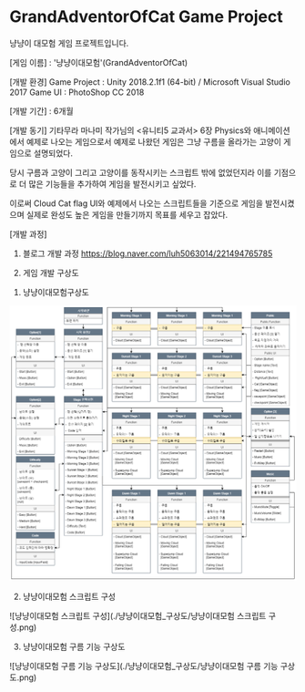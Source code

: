 # GrandAdventorOfCat Game Project
냥냥이 대모험 게임 프로젝트입니다.

[게임 이름] : '냥냥이대모험'(GrandAdventorOfCat)

[개발 환경]
Game Project : Unity 2018.2.1f1 (64-bit) / Microsoft Visual Studio 2017
Game UI : PhotoShop CC 2018

[개발 기간] : 6개월

[개발 동기]
기타무라 마나미 작가님의 <유니티5 교과서>
6장 Physics와 애니메이션에서 예제로 나오는 게임으로서
예제로 나왔던 게임은 그냥 구름을 올라가는 고양이 게임으로 설명되었다.

당시 구름과 고양이 그리고 고양이를 동작시키는 스크립트 밖에 없었던지라 
이를 기점으로 더 많은 기능들을 추가하여 게임을 발전시키고 싶었다.

이로써 Cloud Cat flag UI와 예제에서 나오는 스크립트들을 기준으로 게임을 발전시켰으며
실제로 완성도 높은 게임을 만들기까지 목표를 세우고 잡았다.

[개발 과정]

1. 블로그 개발 과정
https://blog.naver.com/luh5063014/221494765785

2. 게임 개발 구상도

1) 냥냥이대모험구상도

![냥냥이대모험구상도](./냥냥이대모험_구상도/냥냥이대모험구상도.png)

2) 냥냥이대모험 스크립트 구성

![냥냥이대모험 스크립트 구성](./냥냥이대모험_구상도/냥냥이대모험 스크립트 구성.png)

3) 냥냥이대모험 구름 기능 구상도

![냥냥이대모험 구름 기능 구상도](./냥냥이대모험_구상도/냥냥이대모험 구름 기능 구상도.png)





